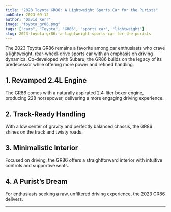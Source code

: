 ```yaml
---
title: "2023 Toyota GR86: A Lightweight Sports Car for the Purists"
pubDate: 2023-09-12
author: "David Kerr"
image: "toyota_gr86.png"
tags: ["cars", "Toyota", "GR86", "sports car", "lightweight"]
slug: 2023-toyota-gr86:-a-lightweight-sports-car-for-the-purists
---
```


The 2023 Toyota GR86 remains a favorite among car enthusiasts who crave a lightweight, rear-wheel-drive sports car with an emphasis on driving dynamics. Co-developed with Subaru, the GR86 builds on the legacy of its predecessor while offering more power and refined handling.

## **1. Revamped 2.4L Engine**

The GR86 comes with a naturally aspirated 2.4-liter boxer engine, producing 228 horsepower, delivering a more engaging driving experience.

## **2. Track-Ready Handling**

With a low center of gravity and perfectly balanced chassis, the GR86 shines on the track and twisty roads.

## **3. Minimalistic Interior**

Focused on driving, the GR86 offers a straightforward interior with intuitive controls and supportive seats.

## **4. A Purist’s Dream**

For enthusiasts seeking a raw, unfiltered driving experience, the 2023 GR86 delivers.

---
